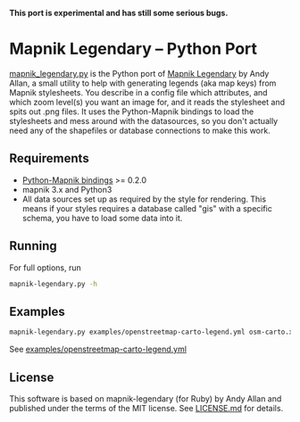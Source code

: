 **This port is experimental and has still some serious bugs.**

# Mapnik Legendary – Python Port

[mapnik_legendary.py](https://github.com/nakaner/mapnik-legendary-py) is the
Python port of [Mapnik
Legendary](https://github.com/gravitystorm/mapnik-legendary) by Andy Allan, a
small utility to help with generating legends (aka map keys) from Mapnik
stylesheets. You describe in a config file which attributes, and which zoom
level(s) you want an image for, and it reads the stylesheet and spits out .png
files. It uses the Python-Mapnik bindings to load the stylesheets and mess
around with the datasources, so you don't actually need any of the shapefiles
or database connections to make this work.

## Requirements

* [Python-Mapnik bindings](https://github.com/mapnik/Ruby-Mapnik) >= 0.2.0
* mapnik 3.x and Python3
* All data sources set up as required by the style for rendering. This means if your styles requires a database called "gis" with a specific schema, you have to load some data into it.

## Running

For full options, run

```sh
mapnik-legendary.py -h
```

## Examples

```sh
mapnik-legendary.py examples/openstreetmap-carto-legend.yml osm-carto.xml
```

See [examples/openstreetmap-carto-legend.yml](examples/openstreetmap-carto-legend.yml)

## License

This software is based on mapnik-legendary (for Ruby) by Andy Allan and published under the terms of the MIT license. See [LICENSE.md](LICENSE.md) for details.
